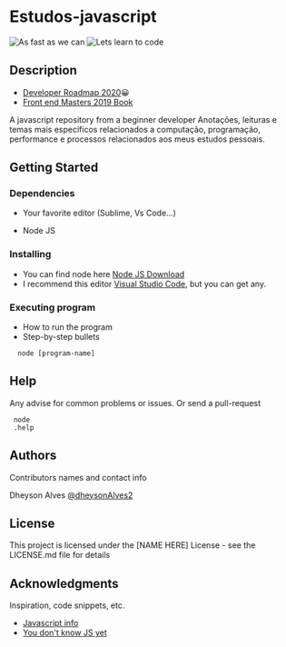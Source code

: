# Estudos-javascript

![As fast as we can](https://media.giphy.com/media/PiQejEf31116URju4V/giphy.gif)
![Lets learn to code](https://media.giphy.com/media/xT1XGzXhVgWRLN1Cco/giphy.gif)


## Description
* [Developer Roadmap 2020](https://github.com/kamranahmedse/developer-roadmap)😀 
* [Front end Masters 2019 Book](https://frontendmasters.com/books/front-end-handbook/2019/)

A javascript repository from a beginner developer
Anotações, leituras e temas mais específicos relacionados a computação, programação, performance e processos relacionados aos meus estudos pessoais.


## Getting Started

### Dependencies

* Your favorite editor (Sublime, Vs Code...)

* Node JS


### Installing


* You can find node here [Node JS Download](https://nodejs.org/en/download/)
* I recommend this editor [Visual Studio Code](https://code.visualstudio.com/download), but you can get any.


### Executing program


* How to run the program
* Step-by-step bullets
```
  node [program-name]
```


## Help


Any advise for common problems or issues.
Or send a pull-request
```
 node
 .help
```


## Authors

Contributors names and contact info

Dheyson Alves
[@dheysonAlves2](https://twitter.com/DheysonAlves2)

## License

This project is licensed under the [NAME HERE] License - see the LICENSE.md file for details

## Acknowledgments

Inspiration, code snippets, etc.
* [Javascript info](https://javascript.info/)
* [You don't know JS yet](https://github.com/getify/You-Dont-Know-JS)
